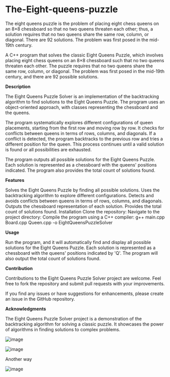 # The-Eight-queens-puzzle
The eight queens puzzle is the problem of placing eight chess queens on an 8×8 chessboard so that no two queens threaten each other; thus, a solution requires that no two queens share the same row, column, or diagonal. There are 92 solutions. The problem was first posed in the mid-19th century.

A C++ program that solves the classic Eight Queens Puzzle, which involves placing eight chess queens on an 8×8 chessboard such that no two queens threaten each other. The puzzle requires that no two queens share the same row, column, or diagonal. The problem was first posed in the mid-19th century, and there are 92 possible solutions.

**Description**

The Eight Queens Puzzle Solver is an implementation of the backtracking algorithm to find solutions to the Eight Queens Puzzle. The program uses an object-oriented approach, with classes representing the chessboard and the queens.

The program systematically explores different configurations of queen placements, starting from the first row and moving row by row. It checks for conflicts between queens in terms of rows, columns, and diagonals. If a conflict is detected, the program backtracks to the previous row and tries a different position for the queen. This process continues until a valid solution is found or all possibilities are exhausted.

The program outputs all possible solutions for the Eight Queens Puzzle. Each solution is represented as a chessboard with the queens' positions indicated. The program also provides the total count of solutions found.

**Features**

Solves the Eight Queens Puzzle by finding all possible solutions.
Uses the backtracking algorithm to explore different configurations.
Detects and avoids conflicts between queens in terms of rows, columns, and diagonals.
Outputs the chessboard representation of each solution.
Provides the total count of solutions found.
Installation
Clone the repository:
Navigate to the project directory:
Compile the program using a C++ compiler: g++ main.cpp Board.cpp Queen.cpp -o EightQueensPuzzleSolver

**Usage**

Run the program, and it will automatically find and display all possible solutions for the Eight Queens Puzzle.
Each solution is represented as a chessboard with the queens' positions indicated by 'Q'.
The program will also output the total count of solutions found.

**Contribution**

Contributions to the Eight Queens Puzzle Solver project are welcome. Feel free to fork the repository and submit pull requests with your improvements.

If you find any issues or have suggestions for enhancements, please create an issue in the GitHub repository.

**Acknowledgments**

The Eight Queens Puzzle Solver project is a demonstration of the backtracking algorithm for solving a classic puzzle. It showcases the power of algorithms in finding solutions to complex problems.


![image](https://github.com/VardanKeshishyan/The-Eight-queens-puzzle/assets/138354187/8ac0066b-a873-406e-8351-db4c9577793d)

![image](https://github.com/VardanKeshishyan/The-Eight-queens-puzzle/assets/138354187/ed0f30e2-1df8-43b7-a833-e3764873cc21)


Another way 



![image](https://github.com/VardanKeshishyan/The-Eight-queens-puzzle/assets/138354187/2850a616-3984-4e57-a285-3eda7655fe16)
